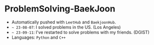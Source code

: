 # ProblemSolving-BaekJoon

- Automatically pushed with `LeetHub` and `BaekjoonHub`.
- `~ 23-08-07`: I solved problems in the US. (Los Angeles)
- `~ 23-09-11`: I've restarted to solve problems with my friends. (DGIST)
- Languages: `Python` and `C++`
